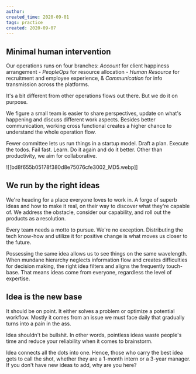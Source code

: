 ```yaml
---
author: 
created_time: 2020-09-01
tags: practice
created: 2020-09-07
---
```




## Minimal human intervention

Our operations runs on four branches: <span style='color:pink_background'>*Account*</span> for client happiness arrangement - <span style='color:pink_background'>*PeopleOps*</span> for resource allocation - <span style='color:pink_background'>*Human Resource*</span> for recruitment and employee experience, & <span style='color:pink_background'>*Communication*</span> for info transmission across the platforms. 


It's a bit different from other operations flows out there. But we do it on purpose.


We figure a small team is easier to share perspectives, update on what's happening and discuss different work aspects. Besides better communication, working cross functional creates a higher chance to understand the whole operation flow. 


Fewer committee lets us run things in a startup model. Draft a plan. Execute the todos. Fail fast. Learn. Do it again and do it better. Other than productivity, we aim for collaborative.


![[bd8f655b05178f380d8e75076cfe3002_MD5.webp]]


## We run by the right ideas

We're heading for a place everyone loves to work in. A forge of superb ideas and how to make it real, on their way to discover what they're capable of. We address the obstacle, consider our capability, and roll out the products as a resolution.

Every team needs a motto to pursue. We're no exception. Distributing the tech know-how and utilize it for positive change is what moves us closer to the future. 

Possessing the same idea allows us to see things on the same wavelength. When mundane hierarchy neglects information flow and creates difficulties for decision making, the right idea filters and aligns the frequently touch-base. That means ideas come from everyone, regardless the level of expertise. 

## Idea is the new base

It should be on point. It either solves a problem or optimize a potential workflow. Mostly it comes from an issue we must face daily that gradually turns into a pain in the ass.

Idea shouldn't be bullshit. In other words, pointless ideas waste people's time and reduce your reliability when it comes to brainstorm.

Idea connects all the dots into one. Hence, those who carry the best idea gets to call the shot, whether they are a 1-month intern or a 3-year manager. If you don't have new ideas to add, why are you here?

